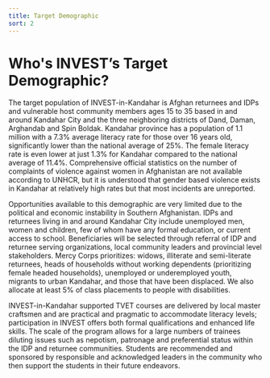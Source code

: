 ```yaml
---
title: Target Demographic
sort: 2
---
```


# Who's INVEST’s Target Demographic?
The target population of INVEST-in-Kandahar is Afghan returnees and IDPs and vulnerable host community members ages 15 to 35 based in and around Kandahar City and the three neighboring districts of Dand, Daman, Arghandab and Spin Boldak. Kandahar province has a population of 1.1 million with a 7.3% average literacy rate for those over 16 years old, significantly lower than the national average of 25%. The female literacy rate is even lower at just 1.3% for Kandahar compared to the national average of 11.4%. Comprehensive official statistics on the number of complaints of violence against women in Afghanistan are not available according to UNHCR, but it is understood that gender based violence exists in Kandahar at relatively high rates but that most incidents are unreported.

Opportunities available to this demographic are very limited due to the political and economic instability in Southern Afghanistan. IDPs and returnees living in and around Kandahar City include unemployed men, women and children, few of whom have any formal education, or current access to school. Beneficiaries will be selected through referral of IDP and returnee serving organizations, local community leaders and provincial level stakeholders. Mercy Corps prioritizes: widows, illiterate and semi-literate returnees, heads of households without working dependents (prioritizing female headed households), unemployed or underemployed youth, migrants to urban Kandahar, and those that have been displaced. We also allocate at least 5% of class placements to people with disabilities.

INVEST-in-Kandahar supported TVET courses are delivered by local master craftsmen and are practical and pragmatic to accommodate literacy levels; participation in INVEST offers both formal qualifications and enhanced life skills. The scale of the program allows for a large numbers of trainees diluting issues such as nepotism, patronage and preferential status within the IDP and returnee communities. Students are recommended and sponsored by responsible and acknowledged leaders in the community who then support the students in their future endeavors.
